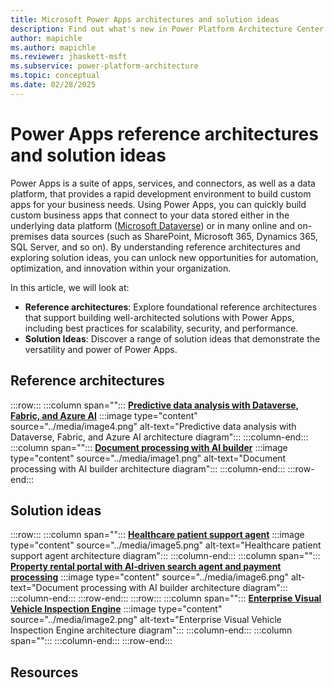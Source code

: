```yaml
---
title: Microsoft Power Apps architectures and solution ideas
description: Find out what's new in Power Platform Architecture Center.
author: mapichle
ms.author: mapichle
ms.reviewer: jhaskett-msft
ms.subservice: power-platform-architecture
ms.topic: conceptual
ms.date: 02/28/2025
---
```


# Power Apps reference architectures and solution ideas

Power Apps is a suite of apps, services, and connectors, as well as a data platform, that provides a rapid development environment to build custom apps for your business needs. Using Power Apps, you can quickly build custom business apps that connect to your data stored either in the underlying data platform ([Microsoft Dataverse](/powerapps/maker/data-platform/data-platform-intro)) or in many online and on-premises data sources (such as SharePoint, Microsoft 365, Dynamics 365, SQL Server, and so on).
By understanding reference architectures and exploring solution ideas, you can unlock new opportunities for automation, optimization, and innovation within your organization.

In this article, we will look at:

- **Reference architectures**: Explore foundational reference architectures that support building well-architected solutions with Power Apps, including best practices for scalability, security, and performance.
- **Solution Ideas**: Discover a range of solution ideas that demonstrate the versatility and power of Power Apps.

## Reference architectures

:::row:::
   :::column span="":::
     **[Predictive data analysis with Dataverse, Fabric, and Azure AI](../reference-architectures/ai-predictive-data-analysis.md)**
    :::image type="content" source="../media/image4.png" alt-text="Predictive data analysis with Dataverse, Fabric, and Azure AI architecture diagram":::
   :::column-end:::
   :::column span="":::
     **[Document processing with AI builder](../reference-architectures/ai-document-processing.md)**
    :::image type="content" source="../media/image1.png" alt-text="Document processing with AI builder architecture diagram":::
   :::column-end:::
:::row-end:::

## Solution ideas

:::row:::
   :::column span="":::
     **[Healthcare patient support agent](../solution-ideas/agent-healthcare-patient-support.md)**
    :::image type="content" source="../media/image5.png" alt-text="Healthcare patient support agent architecture diagram":::
   :::column-end:::
   :::column span="":::
     **[Property rental portal with AI-driven search agent and payment processing](../solution-ideas/agent-rental-portal.md)**
    :::image type="content" source="../media/image6.png" alt-text="Document processing with AI builder architecture diagram":::
   :::column-end:::
:::row-end:::
:::row:::
   :::column span="":::
     **[Enterprise Visual Vehicle Inspection Engine](../solution-ideas/app-evvie.md)**
    :::image type="content" source="../media/image2.png" alt-text="Enterprise Visual Vehicle Inspection Engine architecture diagram":::
   :::column-end:::
   :::column span="":::
   :::column-end:::
:::row-end:::

## Resources

